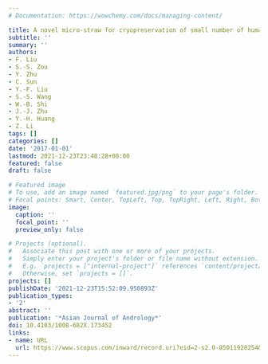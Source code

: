 ```yaml
---
# Documentation: https://wowchemy.com/docs/managing-content/

title: A novel micro-straw for cryopreservation of small number of human spermatozoon
subtitle: ''
summary: ''
authors:
- F. Liu
- S.-S. Zou
- Y. Zhu
- C. Sun
- Y.-F. Liu
- S.-S. Wang
- W.-B. Shi
- J.-J. Zhu
- Y.-H. Huang
- Z. Li
tags: []
categories: []
date: '2017-01-01'
lastmod: 2021-12-23T23:48:28+08:00
featured: false
draft: false

# Featured image
# To use, add an image named `featured.jpg/png` to your page's folder.
# Focal points: Smart, Center, TopLeft, Top, TopRight, Left, Right, BottomLeft, Bottom, BottomRight.
image:
  caption: ''
  focal_point: ''
  preview_only: false

# Projects (optional).
#   Associate this post with one or more of your projects.
#   Simply enter your project's folder or file name without extension.
#   E.g. `projects = ["internal-project"]` references `content/project/deep-learning/index.md`.
#   Otherwise, set `projects = []`.
projects: []
publishDate: '2021-12-23T15:52:09.950893Z'
publication_types:
- '2'
abstract: ''
publication: '*Asian Journal of Andrology*'
doi: 10.4103/1008-682X.173452
links:
- name: URL
  url: https://www.scopus.com/inward/record.uri?eid=2-s2.0-85011928254&doi=10.4103%2f1008-682X.173452&partnerID=40&md5=bb08f821869bfad25390086a356cb0c3
---
```

